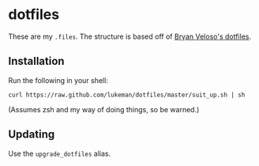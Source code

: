 # dotfiles

These are my `.files`. The structure is based off of [Bryan Veloso's dotfiles][bv].

## Installation

Run the following in your shell:

    curl https://raw.github.com/lukeman/dotfiles/master/suit_up.sh | sh

(Assumes zsh and my way of doing things, so be warned.)

## Updating

Use the `upgrade_dotfiles` alias.

[bv]: https://github.com/bryanveloso/dotfiles
